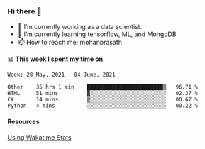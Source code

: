 ### Hi there 👋

- 🔭 I’m currently working as a data scientist.
- 🌱 I’m currently learning tensorflow, ML, and MongoDB
- 📫 How to reach me: mohanprasath

📊 **This week I spent my time on**
<!--START_SECTION:waka-->
```text
Week: 28 May, 2021 - 04 June, 2021

Other    35 hrs 1 min    ████████████████████████▒   96.71 % 
HTML     51 mins         ▓░░░░░░░░░░░░░░░░░░░░░░░░   02.37 % 
C#       14 mins         ▒░░░░░░░░░░░░░░░░░░░░░░░░   00.67 % 
Python   4 mins          ░░░░░░░░░░░░░░░░░░░░░░░░░   00.22 % 
```
<!--END_SECTION:waka-->

#### Resources
[Using Wakatime Stats](https://github.com/marketplace/actions/waka-readme)
